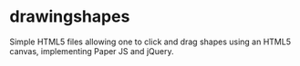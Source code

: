 drawingshapes
=============

Simple HTML5 files allowing one to click and drag shapes using an HTML5 canvas, implementing Paper JS and jQuery.  
